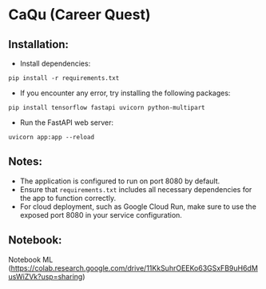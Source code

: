 # CaQu (Career Quest)

## Installation:

- Install dependencies:
```
pip install -r requirements.txt
```

- If you encounter any error, try installing the following packages:
```
pip install tensorflow fastapi uvicorn python-multipart
```

- Run the FastAPI web server:
```
uvicorn app:app --reload
```

## Notes:

- The application is configured to run on port 8080 by default.
- Ensure that `requirements.txt` includes all necessary dependencies for the app to function correctly.
- For cloud deployment, such as Google Cloud Run, make sure to use the exposed port 8080 in your service configuration.

## Notebook:
Notebook ML (https://colab.research.google.com/drive/11KkSuhrOEEKo63GSxFB9uH6dMusWiZVk?usp=sharing)
